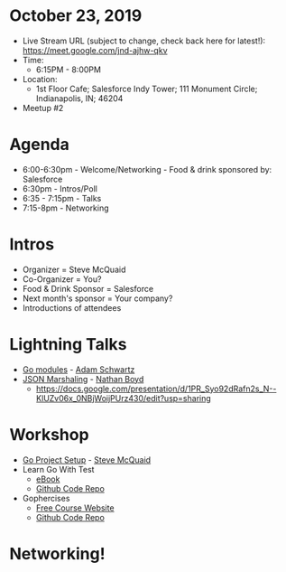 # October 23, 2019

* Live Stream URL (subject to change, check back here for latest!): https://meet.google.com/jnd-ajhw-qkv
* Time: 
  * 6:15PM - 8:00PM
* Location: 
  * 1st Floor Cafe; Salesforce Indy Tower; 111 Monument Circle; Indianapolis, IN; 46204
* Meetup #2


# Agenda
* 6:00-6:30pm - Welcome/Networking - Food & drink sponsored by: Salesforce
* 6:30pm - Intros/Poll
* 6:35 - 7:15pm - Talks
* 7:15-8pm - Networking

# Intros
- Organizer = Steve McQuaid
- Co-Organizer = You?
- Food & Drink Sponsor = Salesforce
- Next month's sponsor = Your company?
- Introductions of attendees

# Lightning Talks
- [Go modules](../presentations/2019-10-23-go-modules) - [Adam Schwartz](https://github.com/anschwa)
- [JSON Marshaling](../presentations/2019-10-23-json-marshalling) - [Nathan Boyd](https://github.com/nathan-boyd)
  - https://docs.google.com/presentation/d/1PR_Syo92dRafn2s_N--KlUZv06x_0NBjWoijPUrz430/edit?usp=sharing

# Workshop
- [Go Project Setup](../presentations/2019-10-23-workshop/) - [Steve McQuaid](https://github.com/stevemcquaid)
- Learn Go With Test
  - [eBook](https://quii.gitbook.io/learn-go-with-tests)
  - [Github Code Repo](https://github.com/quii/learn-go-with-tests#go-fundamentals)
- Gophercises
  - [Free Course Website](https://gophercises.com)
  - [Github Code Repo](https://github.com/gophercises)

# Networking!
